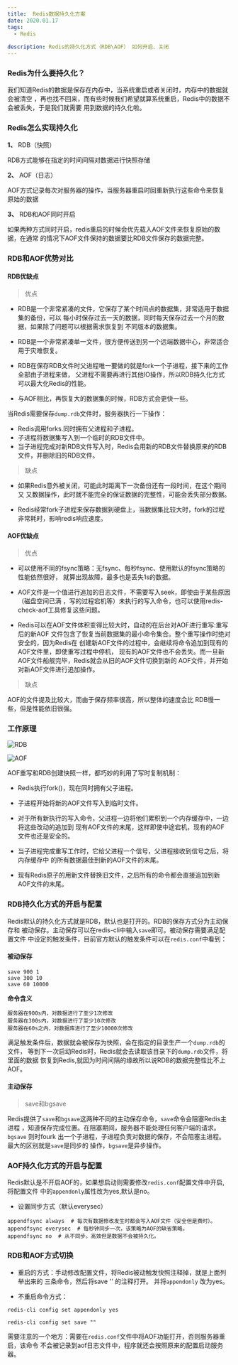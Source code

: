 ```yaml
---
title:  Redis数据持久化方案
date: 2020.01.17
tags: 
  - Redis
  
description: Redis的持久化方式（RDB\AOF） 如何开启、关闭
---
```


### Redis为什么要持久化？

我们知道Redis的数据是保存在内存中，当系统重启或者关闭时，内存中的数据就会被清空
，再也找不回来，而有些时候我们希望就算系统重启，Redis中的数据不会被丢失，于是我们就需要
用到数据的持久化啦。

### Redis怎么实现持久化

**1、** RDB（快照）

RDB方式能够在指定的时间间隔对数据进行快照存储

**2、** AOF（日志）

AOF方式记录每次对服务器的操作，当服务器重启时回重新执行这些命令来恢复原始的数据

**3、** RDB和AOF同时开启

如果两种方式同时开启，redis重启的时候会优先载入AOF文件来恢复原始的数据，在通常
的情况下AOF文件保持的数据要比RDB文件保存的数据完整。

### RDB和AOF优势对比

#### RDB优缺点

> 优点

- RDB是一个非常紧凑的文件，它保存了某个时间点的数据集，非常适用于数据集的备份，可以
每小时保存过去一天的数据，同时每天保存过去一个月的数据，如果除了问题可以根据需求恢复到
不同版本的数据集。

- RDB是一个非常紧凑单一文件，很方便传送到另一个远端数据中心，非常适合用于灾难恢复。

- RDB在保存RDB文件时父进程唯一要做的就是fork一个子进程，接下来的工作全部由子进程来做，
父进程不需要再进行其他IO操作，所以RDB持久化方式可以最大化Redis的性能。

- 与AOF相比，再恢复大的数据集的时候，RDB方式会更快一些。

当Redis需要保存`dump.rdb`文件时，服务器执行一下操作：


- Redis调用forks.同时拥有父进程和子进程。
- 子进程将数据集写入到一个临时的RDB文件中。
- 当子进程完成对新RDB文件写入时，Redis会用新的RDB文件替换原来的RDB文件，并删除旧的RDB文件。


> 缺点

- 如果Redis意外被关闭，可能此时距离下一次备份还有一段时间，在这个期间又
又数据操作，此时就不能完全的保证数据的完整性，可能会丢失部分数据。

- Redis经常fork子进程来保存数据到硬盘上，当数据集比较大时，fork的过程
非常耗时，影响redis响应速度。


#### AOF优缺点

> 优点

- 可以使用不同的fsync策略：无fsync、每秒fsync、使用默认的fsync策略的性能依然很好，
就算出现故障，最多也是丢失1s的数据。

- AOF文件是一个值进行追加的日志文件，不需要写入seek，即使由于某些原因（磁盘空间已满
，写的过程宕机等）未执行的写入命令，也可以使用redis-check-aof工具修复这些问题。

- Redis可以在AOF文件体积变得比较大时，自动的在后台对AOF进行重写:重写后的新AOF
文件包含了恢复当前数据集的最小命令集合。整个重写操作时绝对安全的，因为Redis在
创建新AOF文件的过程中，会继续将命令追加到现有的AOF文件里，即使重写过程中停机，
现有的AOF文件也不会丢失。而一旦新AOF文件船舰完毕，Redis就会从旧的AOF文件切换到新的
AOF文件，并开始对新AOF文件进行追加操作。

> 缺点

AOF的文件提及比较大，而由于保存频率很高，所以整体的速度会比
RDB慢一些，但是性能依旧很强。


### 工作原理

![RDB](https://imgconvert.csdnimg.cn/aHR0cHM6Ly91c2VyLWdvbGQtY2RuLnhpdHUuaW8vMjAxOC8xMC8yMS8xNjY5NjE2NmFhZDhkNTY4?x-oss-process=image/format,png)

![AOF](https://user-gold-cdn.xitu.io/2018/10/21/1669616cfe85ff1b?imageView2/0/w/1280/h/960/format/webp/ignore-error/1)

AOF重写和RDB创建快照一样，都巧妙的利用了写时复制机制：

- Redis执行fork()，现在同时拥有父子进程。

- 子进程开始将新的AOF文件写入到临时文件。

- 对于所有新执行的写入命令，父进程一边将他们累积到一个内存缓存中，一边将这些改动的追加到
现有AOF文件的末尾，这样即使中途宕机，现有的AOF文件也还是安全的。

- 当子进程完成重写工作时，它给父进程一个信号，父进程接收到信号之后，将内存缓存中
的所有数据最佳到新的AOF文件的末尾。

- 现有Redis原子的用新文件替换旧文件，之后所有的命令都会直接追加到新AOF文件的末尾。

### RDB持久化方式的开启与配置

Redis默认的持久化方式就是RDB，默认也是打开的。RDB的保存方式分为主动保存和
被动保存。主动保存可以在redis-cli中输入`save`即可。被动保存需要满足配置文件
中设定的触发条件，目前官方默认的触发条件可以在`redis.conf`中看到：


#### 被动保存

```
save 900 1 
save 300 10
save 60 10000
```

 **命令含义**
```
服务器在900s内，对数据进行了至少1次修改
服务器在300s内，对数据进行了至少10次修改
服务器在60s之内，对数据库进行了至少10000次修改
```

满足触发条件后，数据就会被保存为快照，会在指定的目录生产一个`dump.rdb`的文件，
等到下一次启动Redis时，Redis就会去读取该目录下的`dump.rdb`文件，将里面的数据
恢复到Redis,就因为时间间隔的缘故所以说RDB的数据完整性比不上AOF。

#### 主动保存

> save和bgsave

Redis提供了`save`和`bgsave`这两种不同的主动保存命令，`save`命令会阻塞Redis主进程
，知道保存完成位置。在阻塞期间，服务器不能处理任何客户端的请求。`bgsave` 则时fourk
出一个子进程，子进程负责对数据的保存，不会阻塞主进程。最大的区别就是`save`是同步的
操作，`bgsave`是异步操作。

### AOF持久化方式的开启与配置

Redis默认是不开启AOF的，如果想启动则需要修改`redis.conf`配置文件中开启,将配置文件
中的`appendonly`属性改为yes,默认是no。

- 设置同步方式（默认everysec）
```jshelllanguage
appendfsync always  # 每次有数据修改发生时都会写入AOF文件（安全但是费时）。
appendfsync everysec  # 每秒钟同步一次，该策略为AOF的缺省策略。
appendfsync no  # 从不同步。高效但是数据不会被持久化。
```

### RDB和AOF方式切换

- 重启的方式：手动修改配置文件，将Redis被动触发快照注释掉，就是上面列举出来的
三条命令，然后将save '' 的注释打开。 并将`appendonly` 改为yes。

- 不重启命令方式：
```
redis-cli config set appendonly yes

redis-cli config set save "" 
```
需要注意的一个地方：需要在`redis.conf`文件中将AOF功能打开，否则服务器重启，该命令
不会被记录到aof日志文件中，程序就还会按照原来的配置启动服务器。
